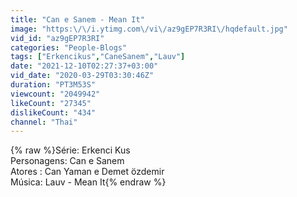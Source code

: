 ```yaml
---
title: "Can e Sanem - Mean It"
image: "https:\/\/i.ytimg.com\/vi\/az9gEP7R3RI\/hqdefault.jpg"
vid_id: "az9gEP7R3RI"
categories: "People-Blogs"
tags: ["Erkencikus","CaneSanem","Lauv"]
date: "2021-12-10T02:27:37+03:00"
vid_date: "2020-03-29T03:30:46Z"
duration: "PT3M53S"
viewcount: "2049942"
likeCount: "27345"
dislikeCount: "434"
channel: "Thai"
---
```

{% raw %}Série: Erkenci Kus <br />Personagens: Can e Sanem<br />Atores : Can Yaman e Demet özdemir<br />Música: Lauv - Mean It{% endraw %}

